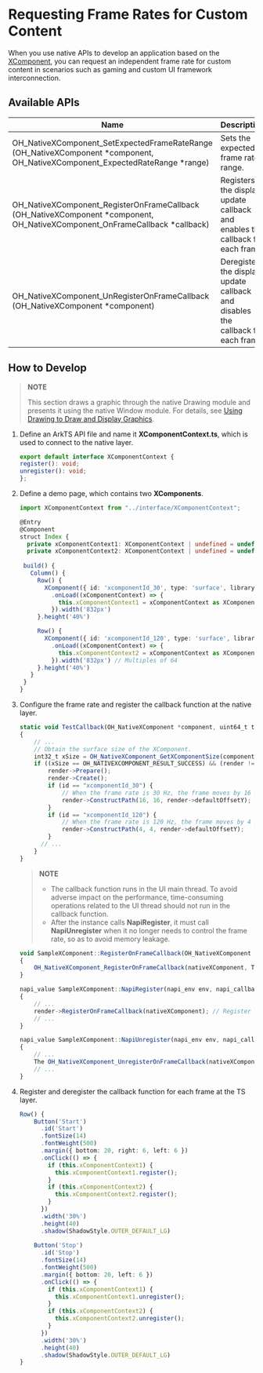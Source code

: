 # Requesting Frame Rates for Custom Content

When you use native APIs to develop an application based on the [XComponent](../ui/arkts-common-components-xcomponent.md), you can request an independent frame rate for custom content in scenarios such as gaming and custom UI framework interconnection.

## Available APIs

| Name | Description    |
|-----|--------|
| OH_NativeXComponent_SetExpectedFrameRateRange (OH_NativeXComponent *component, OH_NativeXComponent_ExpectedRateRange *range) |Sets the expected frame rate range. 
| OH_NativeXComponent_RegisterOnFrameCallback (OH_NativeXComponent *component, OH_NativeXComponent_OnFrameCallback *callback) | Registers the display update callback and enables the callback for each frame. |
| OH_NativeXComponent_UnRegisterOnFrameCallback (OH_NativeXComponent *component) | Deregisters the display update callback and disables the callback for each frame. |

## How to Develop

   > **NOTE**
   >
   > This section draws a graphic through the native Drawing module and presents it using the native Window module. For details, see [Using Drawing to Draw and Display Graphics](drawing-guidelines.md).

1. Define an ArkTS API file and name it **XComponentContext.ts**, which is used to connect to the native layer.
   ```ts
   export default interface XComponentContext {
   register(): void;
   unregister(): void;
   };
   ```

2. Define a demo page, which contains two **XComponents**.

   ```ts
   import XComponentContext from "../interface/XComponentContext";

   @Entry
   @Component
   struct Index {
     private xComponentContext1: XComponentContext | undefined = undefined;
     private xComponentContext2: XComponentContext | undefined = undefined;
     
    build() {
      Column() {
        Row() {
          XComponent({ id: 'xcomponentId_30', type: 'surface', libraryname: 'entry' })
            .onLoad((xComponentContext) => {
              this.xComponentContext1 = xComponentContext as XComponentContext;
            }).width('832px')
        }.height('40%')

        Row() {
          XComponent({ id: 'xcomponentId_120', type: 'surface', libraryname: 'entry' })
            .onLoad((xComponentContext) => {
              this.xComponentContext2 = xComponentContext as XComponentContext;
            }).width('832px') // Multiples of 64
        }.height('40%')
      }
    }
   }
   ```

3. Configure the frame rate and register the callback function at the native layer.

   ```ts
   static void TestCallback(OH_NativeXComponent *component, uint64_t timestamp, uint64_t targetTimestamp) // Define the callback function for each frame.
   {
       // ...
       // Obtain the surface size of the XComponent.
       int32_t xSize = OH_NativeXComponent_GetXComponentSize(component, nativeWindow, &width, &height);
       if ((xSize == OH_NATIVEXCOMPONENT_RESULT_SUCCESS) && (render != nullptr)) {
           render->Prepare();
           render->Create();
           if (id == "xcomponentId_30") {
               // When the frame rate is 30 Hz, the frame moves by 16 pixels at a time.
               render->ConstructPath(16, 16, render->defaultOffsetY);
           }
           if (id == "xcomponentId_120") {
               // When the frame rate is 120 Hz, the frame moves by 4 pixels at a time.
               render->ConstructPath(4, 4, render->defaultOffsetY);
           }
     	 // ...
       }
   }
   ```

   > **NOTE**
   >
   > - The callback function runs in the UI main thread. To avoid adverse impact on the performance, time-consuming operations related to the UI thread should not run in the callback function.
   > - After the instance calls **NapiRegister**, it must call **NapiUnregister** when it no longer needs to control the frame rate, so as to avoid memory leakage.

   ```ts
   void SampleXComponent::RegisterOnFrameCallback(OH_NativeXComponent *nativeXComponent) 
   {
       OH_NativeXComponent_RegisterOnFrameCallback(nativeXComponent, TestCallback); // Register the callback function and enable callback for each frame.
   }
   
   napi_value SampleXComponent::NapiRegister(napi_env env, napi_callback_info info)
   {
       // ...
       render->RegisterOnFrameCallback(nativeXComponent); // Register the callback function and enable callback for each frame at the TS layer.
       // ...
   }
   
   napi_value SampleXComponent::NapiUnregister(napi_env env, napi_callback_info info)
   {
       // ...
       The OH_NativeXComponent_UnregisterOnFrameCallback(nativeXComponent); // Deregister the callback function for each frame at the TS layer.
       // ...
   }
   ```

4. Register and deregister the callback function for each frame at the TS layer.

   ```ts
   Row() {
       Button('Start')
         .id('Start')
         .fontSize(14)
         .fontWeight(500)
         .margin({ bottom: 20, right: 6, left: 6 })
         .onClick(() => {
           if (this.xComponentContext1) {
             this.xComponentContext1.register();
           }
           if (this.xComponentContext2) {
             this.xComponentContext2.register();
           }
         })
         .width('30%')
         .height(40)
         .shadow(ShadowStyle.OUTER_DEFAULT_LG)
       
       Button('Stop')
         .id('Stop')
         .fontSize(14)
         .fontWeight(500)
         .margin({ bottom: 20, left: 6 })
         .onClick(() => {
           if (this.xComponentContext1) {
             this.xComponentContext1.unregister();
           }
           if (this.xComponentContext2) {
             this.xComponentContext2.unregister();
           }
         })
         .width('30%')
         .height(40)
         .shadow(ShadowStyle.OUTER_DEFAULT_LG)
   }
   ```


